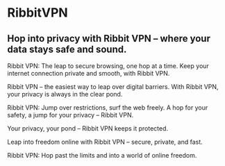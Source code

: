 # RibbitVPN
## Hop into privacy with Ribbit VPN – where your data stays safe and sound.
Ribbit VPN: The leap to secure browsing, one hop at a time.
Keep your internet connection private and smooth, with Ribbit VPN.

Ribbit VPN – the easiest way to leap over digital barriers.
With Ribbit VPN, your privacy is always in the clear pond.

Ribbit VPN: Jump over restrictions, surf the web freely.
A hop for your safety, a jump for your privacy – Ribbit VPN.

Your privacy, your pond – Ribbit VPN keeps it protected.

Leap into freedom online with Ribbit VPN – secure, private, and fast.

Ribbit VPN: Hop past the limits and into a world of online freedom.
